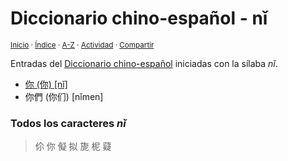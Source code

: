 # Diccionario chino-español - nǐ
<sup>[Inicio](../index.md) · [Índice](../indices/chino-espanol.md#sílaba-ni) · [A-Z](../indices/alfabetico.md) · [Actividad](../indices/actividad.md) · [Compartir](https://x.com/intent/tweet?text=Entradas%20del%20Diccionario%20chino-espa%C3%B1ol%20iniciadas%20en%20%C2%ABn%C7%90%C2%BB.%0A%E2%86%92%20https%3A%2F%2Fjucardus.github.io%2Findices%2Fchino-espanol-ni3.html%0A%0A%23chn_espnl_jucardus%20%23indcs_jucardus%0A%40jucardus)</sup>

Entradas del [Diccionario chino-español](../indices/chino-espanol.md#sílaba-ni) iniciadas con la sílaba _nǐ_.

* [你 (你) [nǐ]](../contenido/n/i/3/ni3-20320.md)
* 你們 (你们) [nǐmen]

### Todos los caracteres _nǐ_

> 伱 你 儗 拟 旎 柅 薿
